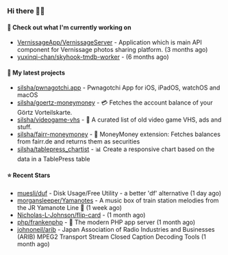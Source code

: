 ### Hi there 🦊👋

#### 👷 Check out what I'm currently working on

- [VernissageApp/VernissageServer](https://github.com/VernissageApp/VernissageServer) - Application which is main API component for Vernissage photos sharing platform. (3 months ago)
- [yuxinqi-chan/skyhook-tmdb-worker](https://github.com/yuxinqi-chan/skyhook-tmdb-worker) -  (6 months ago)

#### 🌱 My latest projects

- [silsha/pwnagotchi.app](https://github.com/silsha/pwnagotchi.app) - Pwnagotchi App for iOS, iPadOS, watchOS and macOS
- [silsha/goertz-moneymoney](https://github.com/silsha/goertz-moneymoney) - 💳 Fetches the account balance of your Görtz Vorteilskarte.
- [silsha/videogame-vhs](https://github.com/silsha/videogame-vhs) - 👾 A curated list of old video game VHS, ads and stuff.
- [silsha/fairr-moneymoney](https://github.com/silsha/fairr-moneymoney) - 💸 MoneyMoney extension: Fetches balances from fairr.de and returns them as securities
- [silsha/tablepress_chartist](https://github.com/silsha/tablepress_chartist) - 📊 Create a responsive chart based on the data in a TablePress table

#### ⭐ Recent Stars

- [muesli/duf](https://github.com/muesli/duf) - Disk Usage/Free Utility - a better &#39;df&#39; alternative (1 day ago)
- [morgansleeper/Yamanotes](https://github.com/morgansleeper/Yamanotes) - A music box of train station melodies from the JR Yamanote Line 🚃 (1 week ago)
- [Nicholas-L-Johnson/flip-card](https://github.com/Nicholas-L-Johnson/flip-card) -  (1 month ago)
- [php/frankenphp](https://github.com/php/frankenphp) - 🧟 The modern PHP app server (1 month ago)
- [johnoneil/arib](https://github.com/johnoneil/arib) - Japan Association of Radio Industries and Businesses (ARIB) MPEG2 Transport Stream Closed Caption Decoding Tools (1 month ago)
